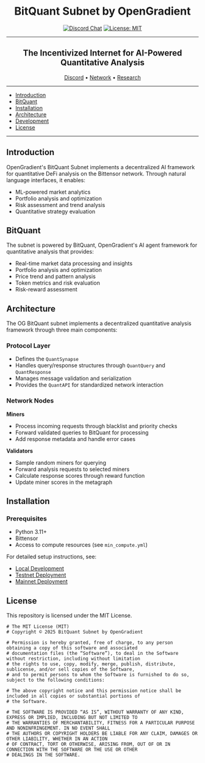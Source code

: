 <div align="center">

# **BitQuant Subnet by OpenGradient** <!-- omit in toc -->
[![Discord Chat](https://img.shields.io/discord/308323056592486420.svg)](https://discord.gg/bittensor)
[![License: MIT](https://img.shields.io/badge/License-MIT-yellow.svg)](https://opensource.org/licenses/MIT) 

---

## The Incentivized Internet for AI-Powered Quantitative Analysis <!-- omit in toc -->

[Discord](https://discord.gg/bittensor) • [Network](https://taostats.io/) • [Research](https://bittensor.com/whitepaper)
</div>

---
- [Introduction](#introduction)
- [BitQuant](#BitQuant)
- [Installation](#installation)
- [Architecture](#architecture)
- [Development](#development)
- [License](#license)
---
## Introduction

OpenGradient's BitQuant Subnet implements a decentralized AI framework for quantitative DeFi analysis on the Bittensor network. Through natural language interfaces, it enables:
- ML-powered market analytics
- Portfolio analysis and optimization
- Risk assessment and trend analysis
- Quantitative strategy evaluation

## BitQuant

The subnet is powered by BitQuant, OpenGradient's AI agent framework for quantitative analysis that provides:
- Real-time market data processing and insights
- Portfolio analysis and optimization
- Price trend and pattern analysis
- Token metrics and risk evaluation
- Risk-reward assessment

## Architecture

The OG BitQuant subnet implements a decentralized quantitative analysis framework through three main components:

### Protocol Layer
- Defines the `QuantSynapse` 
- Handles query/response structures through `QuantQuery` and `QuantResponse`
- Manages message validation and serialization
- Provides the `QuantAPI` for standardized network interaction

### Network Nodes

**Miners**
- Process incoming requests through blacklist and priority checks
- Forward validated queries to BitQuant for processing
- Add response metadata and handle error cases

**Validators**
- Sample random miners for querying
- Forward analysis requests to selected miners
- Calculate response scores through reward function
- Update miner scores in the metagraph

## Installation

### Prerequisites
- Python 3.11+
- Bittensor
- Access to compute resources (see `min_compute.yml`)

For detailed setup instructions, see:
- [Local Development](./docs/running_on_staging.md)
- [Testnet Deployment](./docs/running_on_testnet.md)
- [Mainnet Deployment](./docs/running_on_mainnet.md)

## License
This repository is licensed under the MIT License.
```text
# The MIT License (MIT)
# Copyright © 2025 BitQuant Subnet by OpenGradient

# Permission is hereby granted, free of charge, to any person obtaining a copy of this software and associated
# documentation files (the “Software”), to deal in the Software without restriction, including without limitation
# the rights to use, copy, modify, merge, publish, distribute, sublicense, and/or sell copies of the Software,
# and to permit persons to whom the Software is furnished to do so, subject to the following conditions:

# The above copyright notice and this permission notice shall be included in all copies or substantial portions of
# the Software.

# THE SOFTWARE IS PROVIDED “AS IS”, WITHOUT WARRANTY OF ANY KIND, EXPRESS OR IMPLIED, INCLUDING BUT NOT LIMITED TO
# THE WARRANTIES OF MERCHANTABILITY, FITNESS FOR A PARTICULAR PURPOSE AND NONINFRINGEMENT. IN NO EVENT SHALL
# THE AUTHORS OR COPYRIGHT HOLDERS BE LIABLE FOR ANY CLAIM, DAMAGES OR OTHER LIABILITY, WHETHER IN AN ACTION
# OF CONTRACT, TORT OR OTHERWISE, ARISING FROM, OUT OF OR IN CONNECTION WITH THE SOFTWARE OR THE USE OR OTHER
# DEALINGS IN THE SOFTWARE.
```
